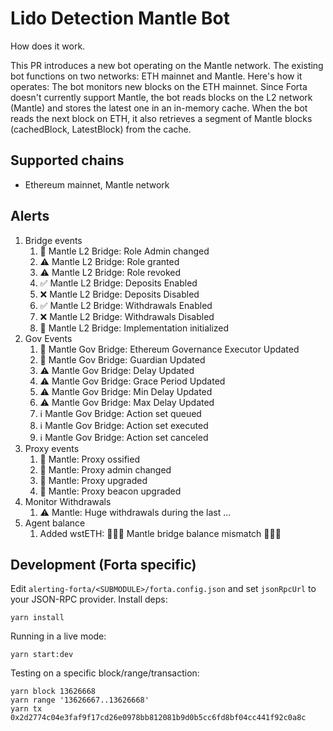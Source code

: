 # Lido Detection Mantle Bot

How does it work.

This PR introduces a new bot operating on the Mantle network.
The existing bot functions on two networks: ETH mainnet and Mantle.
Here's how it operates: The bot monitors new blocks on the ETH mainnet.
Since Forta doesn't currently support Mantle, the bot reads blocks on the L2 network (Mantle) and stores the latest one
in an in-memory cache.
When the bot reads the next block on ETH, it also retrieves a segment of Mantle blocks (cachedBlock, LatestBlock) from
the cache.

## Supported chains

- Ethereum mainnet, Mantle network

## Alerts

1. Bridge events
   1. 🚨 Mantle L2 Bridge: Role Admin changed
   2. ⚠️ Mantle L2 Bridge: Role granted
   3. ⚠️ Mantle L2 Bridge: Role revoked
   4. ✅ Mantle L2 Bridge: Deposits Enabled
   5. ❌ Mantle L2 Bridge: Deposits Disabled
   6. ✅ Mantle L2 Bridge: Withdrawals Enabled
   7. ❌ Mantle L2 Bridge: Withdrawals Disabled
   8. 🚨 Mantle L2 Bridge: Implementation initialized
2. Gov Events
   1. 🚨 Mantle Gov Bridge: Ethereum Governance Executor Updated
   2. 🚨 Mantle Gov Bridge: Guardian Updated
   3. ⚠️ Mantle Gov Bridge: Delay Updated
   4. ⚠️ Mantle Gov Bridge: Grace Period Updated
   5. ⚠️ Mantle Gov Bridge: Min Delay Updated
   6. ⚠️ Mantle Gov Bridge: Max Delay Updated
   7. ℹ Mantle Gov Bridge: Action set queued
   8. ℹ Mantle Gov Bridge: Action set executed
   9. ℹ Mantle Gov Bridge: Action set canceled
3. Proxy events
   1. 🚨 Mantle: Proxy ossified
   2. 🚨 Mantle: Proxy admin changed
   3. 🚨 Mantle: Proxy upgraded
   4. 🚨 Mantle: Proxy beacon upgraded
4. Monitor Withdrawals
   1. ⚠️ Mantle: Huge withdrawals during the last ...
5. Agent balance
   1. Added wstETH: 🚨🚨🚨 Mantle bridge balance mismatch 🚨🚨🚨

## Development (Forta specific)

Edit `alerting-forta/<SUBMODULE>/forta.config.json` and set `jsonRpcUrl` to your JSON-RPC provider. Install deps:

```
yarn install
```

Running in a live mode:

```
yarn start:dev
```

Testing on a specific block/range/transaction:

```
yarn block 13626668
yarn range '13626667..13626668'
yarn tx 0x2d2774c04e3faf9f17cd26e0978bb812081b9d0b5cc6fd8bf04cc441f92c0a8c
```
